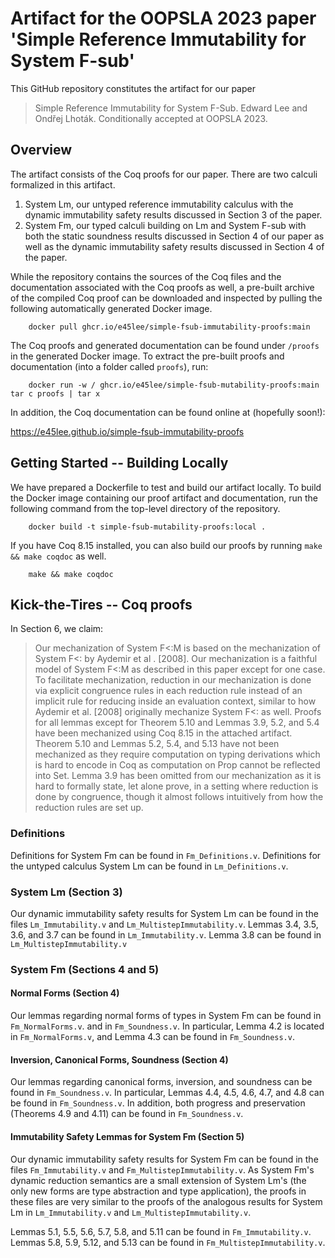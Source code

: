 # Artifact for the OOPSLA 2023 paper 'Simple Reference Immutability for System F-sub'

This GitHub repository constitutes the artifact for our paper

> Simple Reference Immutability for System F-Sub.  Edward Lee and Ondřej Lhoták.
> Conditionally accepted at OOPSLA 2023.

## Overview

The artifact consists of the Coq proofs for our paper.  There are two calculi
formalized in this artifact.

1.  System Lm, our untyped reference immutability calculus with the dynamic
    immutability safety results discussed in Section 3 of the paper.
2.  System Fm, our typed calculi building on Lm and System F-sub with both the static
    soundness results discussed in Section 4 of our paper as well as the
    dynamic immutability safety results discussed in Section 4 of the paper.

While the repository contains the sources of the Coq files and the documentation
associated with the Coq proofs as well, a pre-built archive of the compiled Coq proof
can be downloaded and inspected by pulling the following automatically generated Docker image.

```
    docker pull ghcr.io/e45lee/simple-fsub-immutability-proofs:main
```

The Coq proofs and generated documentation can be found under `/proofs` in the generated Docker image.
To extract the pre-built proofs and documentation (into a folder called `proofs`), run:

```
    docker run -w / ghcr.io/e45lee/simple-fsub-mutability-proofs:main tar c proofs | tar x
```

In addition, the Coq documentation can be found online at (hopefully soon!):

<https://e45lee.github.io/simple-fsub-immutability-proofs>
 
## Getting Started -- Building Locally

We have prepared a Dockerfile to test and build our artifact locally.  To build the Docker
image containing our proof artifact and documentation, run the following command from the top-level
directory of the repository.

```
    docker build -t simple-fsub-mutability-proofs:local .
```

If you have Coq 8.15 installed, you can also build our proofs by running `make && make coqdoc` as well.

```
    make && make coqdoc
```

## Kick-the-Tires -- Coq proofs

In Section 6, we claim:

> Our mechanization of System F<:M is based on the mechanization of System F<: by Aydemir et al .
> [2008]. Our mechanization is a faithful model of System F<:M as described in this paper except for one
> case. To facilitate mechanization, reduction in our mechanization is done via explicit congruence
> rules in each reduction rule instead of an implicit rule for reducing inside an evaluation context,
> similar to how Aydemir et al. [2008] originally mechanize System F<: as well.
> Proofs for all lemmas except for Theorem 5.10 and Lemmas 3.9, 5.2, and 5.4 have been mechanized
> using Coq 8.15 in the attached artifact. Theorem 5.10 and Lemmas 5.2, 5.4, and 5.13 have not been
> mechanized as they require computation on typing derivations which is hard to encode in Coq
> as computation on Prop cannot be reflected into Set. Lemma 3.9 has been omitted from our
> mechanization as it is hard to formally state, let alone prove, in a setting where reduction is done
> by congruence, though it almost follows intuitively from how the reduction rules are set up.

### Definitions
Definitions for System Fm can be found in `Fm_Definitions.v`.  Definitions for the untyped
calculus System Lm can be found in `Lm_Definitions.v`.

### System Lm (Section 3)
Our dynamic immutability safety results for System Lm can be found in the files
`Lm_Immutability.v` and `Lm_MultistepImmutability.v`.  Lemmas 3.4, 3.5, 3.6,
and 3.7 can be found in `Lm_Immutability.v`.  Lemma 3.8 can be found in `Lm_MultistepImmutability.v`

### System Fm (Sections 4 and 5)

#### Normal Forms (Section 4)
Our lemmas regarding normal forms of types in System Fm can be found in `Fm_NormalForms.v`.
and in `Fm_Soundness.v`. In particular, Lemma 4.2 is located in `Fm_NormalForms.v`,
and Lemma 4.3 can be found in `Fm_Soundness.v`.

#### Inversion, Canonical Forms, Soundness (Section 4)
Our lemmas regarding canonical forms, inversion, and soundness can be found in `Fm_Soundness.v`.  In particular, Lemmas 4.4, 4.5, 4.6, 4.7, and 4.8 can be found in `Fm_Soundness.v`.
In addition, both progress and preservation (Theorems 4.9 and 4.11) can be found in `Fm_Soundness.v`.

#### Immutability Safety Lemmas for System Fm (Section 5)
Our dynamic immutability safety results for System Fm can be found in the
files `Fm_Immutability.v` and `Fm_MultistepImmutability.v`.  As System Fm's dynamic
reduction semantics are a small extension of System Lm's (the only new forms are
type abstraction and type application), the proofs in these files are very similar
to the proofs of the analogous results for System Lm in `Lm_Immutability.v` and `Lm_MultistepImmutability.v`.

Lemmas 5.1, 5.5, 5.6, 5.7, 5.8, and 5.11 can be found in `Fm_Immutability.v`.
Lemmas 5.8, 5.9, 5.12, and 5.13 can be found in `Fm_MultistepImmutability.v`.

